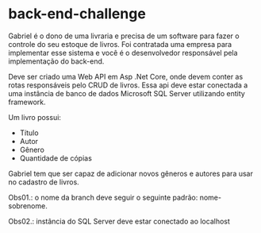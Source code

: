 # back-end-challenge

Gabriel é o dono de uma livraria e precisa de um software para fazer o controle do seu estoque de livros. Foi contratada uma empresa para implementar esse sistema e você é o desenvolvedor responsável pela implementação do back-end. 

Deve ser criado uma Web API em Asp .Net Core, onde devem conter as rotas responsáveis pelo CRUD de livros. Essa api deve estar conectada a uma instância de banco de dados Microsoft SQL Server utilizando entity framework.

Um livro possui: 
*	Título
*	Autor
*	Gênero
*	Quantidade de cópias

Gabriel tem que ser capaz de adicionar novos gêneros e autores para usar no cadastro de livros. 

Obs01.: o nome da branch deve seguir o seguinte padrão: nome-sobrenome.

Obs02.: instância do SQL Server deve estar conectado ao localhost

